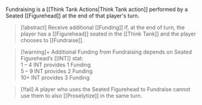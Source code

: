 Fundraising is a [[Think Tank Actions|Think Tank action]] performed by a Seated [[Figurehead]] at the end of that player's turn.


> [!abstract] Receive additional [[Funding]] if, at the end of turn, the player has a [[Figurehead]] seated in the [[Think Tank]] and the player chooses to [[Fundraise]]. 

> [!warning]+ Additional Funding from Fundraising depends on Seated Figurehead’s [[INT]] stat:  
> 1 – 4 INT provides 1 Funding  
> 5 – 9 INT provides 2 Funding  
> 10+ INT provides 3 Funding  

> [!fail] A player who uses the Seated Figurehead to Fundraise cannot use them to also [[Proselytize]] in the same turn. 


